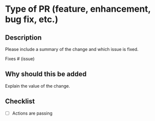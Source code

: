# Type of PR (feature, enhancement, bug fix, etc.)

## Description

Please include a summary of the change and which issue is fixed.

Fixes # (issue)

## Why should this be added

Explain the value of the change.

## Checklist

- [ ] Actions are passing
